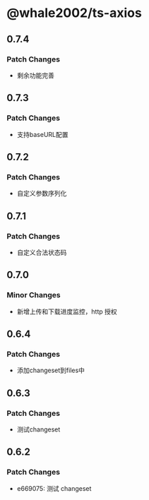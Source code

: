 # @whale2002/ts-axios

## 0.7.4

### Patch Changes

- 剩余功能完善

## 0.7.3

### Patch Changes

- 支持baseURL配置

## 0.7.2

### Patch Changes

- 自定义参数序列化

## 0.7.1

### Patch Changes

- 自定义合法状态码

## 0.7.0

### Minor Changes

- 新增上传和下载进度监控，http 授权

## 0.6.4

### Patch Changes

- 添加changeset到files中

## 0.6.3

### Patch Changes

- 测试changeset

## 0.6.2

### Patch Changes

- e669075: 测试 changeset
